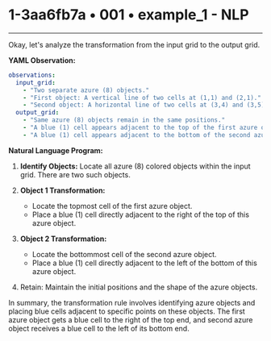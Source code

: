 # 1-3aa6fb7a • 001 • example_1 - NLP

---
Okay, let's analyze the transformation from the input grid to the output grid.

**YAML Observation:**

```yaml
observations:
  input_grid:
    - "Two separate azure (8) objects."
    - "First object: A vertical line of two cells at (1,1) and (2,1)."
    - "Second object: A horizontal line of two cells at (3,4) and (3,5)."
  output_grid:
    - "Same azure (8) objects remain in the same positions."
    - "A blue (1) cell appears adjacent to the top of the first azure object at (1,2)."
    - "A blue (1) cell appears adjacent to the bottom of the second azure object at (4,4)."
```

**Natural Language Program:**

1.  **Identify Objects:** Locate all azure (8) colored objects within the input grid. There are two such objects.

2.  **Object 1 Transformation:**
    *   Locate the topmost cell of the first azure object.
    *   Place a blue (1) cell directly adjacent to the right of the top of this azure object.

3.  **Object 2 Transformation:**
    *    Locate the bottommost cell of the second azure object.
    *   Place a blue (1) cell directly adjacent to the left of the bottom of this azure object.

4. Retain: Maintain the initial positions and the shape of the azure objects.

In summary, the transformation rule involves identifying azure objects and placing blue cells adjacent to specific points on these objects. The first azure object gets a blue cell to the right of the top end, and second azure object receives a blue cell to the left of its bottom end.

